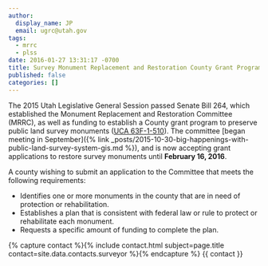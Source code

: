 ```yaml
---
author:
  display_name: JP
  email: ugrc@utah.gov
tags:
  - mrrc
  - plss
date: 2016-01-27 13:31:17 -0700
title: Survey Monument Replacement and Restoration County Grant Program
published: false
categories: []
---
```


The 2015 Utah Legislative General Session passed Senate Bill 264, which established the Monument Replacement and Restoration Committee (MRRC), as well as funding to establish a County grant program to preserve public land survey monuments ([UCA 63F-1-510](https://le.utah.gov/xcode/Title63F/Chapter1/63F-1-S510.html)). The committee [began meeting in September]({% link _posts/2015-10-30-big-happenings-with-public-land-survey-system-gis.md %}), and is now accepting grant applications to restore survey monuments until <strong>February 16, 2016</strong>.

A county wishing to submit an application to the Committee that meets the following requirements:

- Identifies one or more monuments in the county that are in need of protection or rehabilitation.
- Establishes a plan that is consistent with federal law or rule to protect or rehabilitate each monument.
- Requests a specific amount of funding to complete the plan.

{% capture contact %}{% include contact.html subject=page.title contact=site.data.contacts.surveyor %}{% endcapture %}
{{ contact }}
